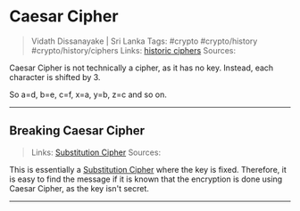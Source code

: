 # Caesar Cipher

> Vidath Dissanayake | Sri Lanka
> Tags: #crypto #crypto/history #crypto/history/ciphers
> Links: [historic ciphers](historic%20ciphers.md)
> Sources:

Caesar Cipher is not technically a cipher, as it has no key. Instead, each character is shifted by 3.

So a=d, b=e, c=f, x=a, y=b, z=c and so on.

---

## Breaking Caesar Cipher

> Links: [Substitution Cipher](Substitution%20Cipher.md)
> Sources:

This is essentially a [Substitution Cipher](Substitution%20Cipher.md) where the key is fixed. Therefore, it is easy to find the message if it is known that the encryption is done using Caesar Cipher, as the key isn't secret.

---
